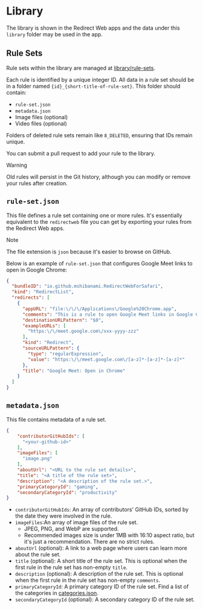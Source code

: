 # Library

The library is shown in the Redirect Web apps and the data under this `library` folder may be used in the app.

## Rule Sets

Rule sets within the library are managed at [library/rule-sets](https://github.com/mshibanami/redirect-web/tree/main/library/rule-sets).

Each rule is identified by a unique integer ID. All data in a rule set should be in a folder named `{id}_{short-title-of-rule-set}`. This folder should contain:

- `rule-set.json`
- `metadata.json`
- Image files (optional)
- Video files (optional)

Folders of deleted rule sets remain like `8_DELETED`, ensuring that IDs remain unique.

You can submit a pull request to add your rule to the library.

> [!WARNING]
> Old rules will persist in the Git history, although you can modify or remove your rules after creation.

## `rule-set.json`

This file defines a rule set containing one or more rules. It's essentially equivalent to the `redirectweb` file you can get by exporting your rules from the Redirect Web apps.

> [!NOTE]
> The file extension is `json` because it's easier to browse on GitHub.

Below is an example of `rule-set.json` that configures Google Meet links to open in Google Chrome:

```json
{
  "bundleID": "io.github.mshibanami.RedirectWebForSafari",
  "kind": "RedirectList",
  "redirects": [
    {
      "appURL": "file:\/\/\/Applications\/Google%20Chrome.app",
      "comments": "This is a rule to open Google Meet links in Google Chrome automatically.",
      "destinationURLPattern": "$0",
      "exampleURLs": [
        "https:\/\/meet.google.com\/xxx-yyyy-zzz"
      ],
      "kind": "Redirect",
      "sourceURLPattern": {
        "type": "regularExpression",
        "value": "https:\/\/meet.google.com\/[a-z]*-[a-z]*-[a-z]*"
      },
      "title": "Google Meet: Open in Chrome"
    }
  ]
}
```

## `metadata.json`

This file contains metadata of a rule set.

```json
{
    "contributorGitHubIds": [
      "<your-github-id>"
    ],
    "imageFiles": [
      "image.png"
    ],
    "aboutUrl": "<URL to the rule set details>",
    "title": "<A title of the rule set>",
    "description": "<A description of the rule set.>",
    "primaryCategoryId": "gaming",
    "secondaryCategoryId": "productivity"
}
```

- `contributorGitHubIds`: An array of contributors' GitHub IDs, sorted by the date they were involved in the rule.
- `imageFiles`:An array of image files of the rule set.
    - JPEG, PNG, and WebP are supported.
    - Recommended images size is under 1MB with 16:10 aspect ratio, but it's just a recommendation. There are no strict rules.
- `aboutUrl` (optional): A link to a web page where users can learn more about the rule set.
- `title` (optional): A short title of the rule set. This is optional when the first rule in the rule set has non-empty `title`.
- `description` (optional): A description of the rule set. This is optional when the first rule in the rule set has non-empty `comments`.
- `primaryCategoryId`: A primary category ID of the rule set. Find a list of the categories in [categories.json](./categories.json).
- `secondaryCategoryId` (optional): A secondary category ID of the rule set.
